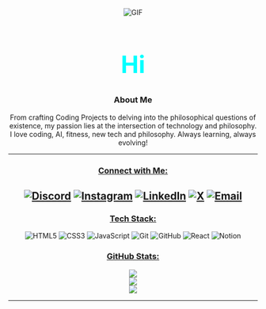 <div align="center">
  <img src="https://media.giphy.com/media/v1.Y2lkPTc5MGI3NjExNW1rZ2t0cnlnYWEzaW1na3U0cDY2bnNlZHhxYjFqdnJvZHJraTZyYSZlcD12MV9naWZzX3NlYXJjaCZjdD1n/AFdcYElkoNAUE/giphy.gif" alt="GIF">
  
  <h1 style="color: #00FFFF; font-size: 3rem; font-weight: bold;">Hi</h1>

### About Me
From crafting Coding Projects to delving into the philosophical questions of existence, my passion lies at the intersection of technology and philosophy.  I love coding, AI, fitness, new tech and  philosophy. Always learning, always evolving!

</div>

 ---

<div align="center">

### <u>Connect with Me:</u>

[![Discord](https://img.shields.io/badge/Discord-%237289DA.svg?logo=discord&logoColor=white)](https://discord.gg/ypQKJyh7) 
[![Instagram](https://img.shields.io/badge/Instagram-%23E4405F.svg?logo=Instagram&logoColor=white)](https://instagram.com/nishan.100) 
[![LinkedIn](https://img.shields.io/badge/LinkedIn-%230077B5.svg?logo=linkedin&logoColor=white)](https://www.linkedin.com/in/nishan-579782284/) 
[![X](https://img.shields.io/badge/X-black.svg?logo=X&logoColor=white)](https://x.com/nishan_tw) 
[![Email](https://img.shields.io/badge/Email-D14836?logo=gmail&logoColor=white)](mailto:nishannarban001@gmail.com) 
---
  
### <u>Tech Stack:</u>
![HTML5](https://img.shields.io/badge/html5-%23E34F26.svg?style=flat&logo=html5&logoColor=white) 
![CSS3](https://img.shields.io/badge/css3-%231572B6.svg?style=flat&logo=css3&logoColor=white) 
![JavaScript](https://img.shields.io/badge/javascript-%23323330.svg?style=flat&logo=javascript&logoColor=%23F7DF1E) 
![Git](https://img.shields.io/badge/git-%23F05033.svg?style=flat&logo=git&logoColor=white) 
![GitHub](https://img.shields.io/badge/github-%23121011.svg?style=flat&logo=github&logoColor=white) 
![React](https://img.shields.io/badge/react-%2320232a.svg?style=flat&logo=react&logoColor=%2361DAFB) 
![Notion](https://img.shields.io/badge/Notion-%23000000.svg?style=flat&logo=notion&logoColor=white) 

### <u>GitHub Stats:</u>
![](https://github-readme-stats.vercel.app/api?username=Nishan-Narvan&theme=blue-green&hide_border=false&include_all_commits=false&count_private=false)<br/>
![](https://nirzak-streak-stats.vercel.app/?user=Nishan-Narvan&theme=blue-green&hide_border=false)<br/>
![](https://github-readme-stats.vercel.app/api/top-langs/?username=Nishan-Narvan&theme=blue-green&hide_border=false&include_all_commits=false&count_private=false&layout=compact)


---

</div>
